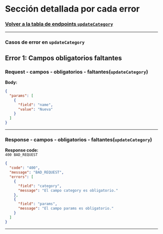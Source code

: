# Sección detallada por cada error
### [Volver a la tabla de endpoints `updateCategory`](service-documentation-endpoints-update-category.md)
---

### Casos de error en `updateCategory`

## Error 1: Campos obligatorios faltantes

### Request - campos - obligatorios - faltantes(`updateCategory`)

**Body:**

```json
{
  "params": [
    {
      "field": "name",
      "value": "Nueva"
    }
  ]
}
```

---

### Response - campos - obligatorios - faltantes(`updateCategory`)

**Response code:**  
`400 BAD_REQUEST`

```json
{
  "code": "400",
  "message": "BAD_REQUEST",
  "errors": [
    {
      "field": "category",
      "message": "El campo category es obligatorio."
    },
    {
      "field": "params",
      "message": "El campo params es obligatorio."
    }
  ]
}
```
---
